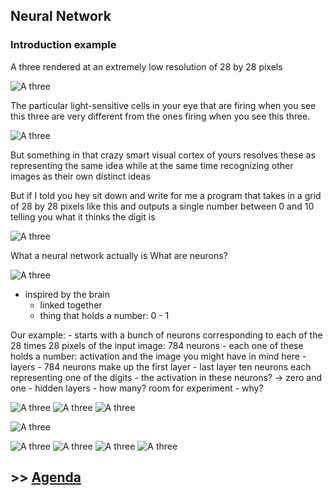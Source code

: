 ## Neural Network
### Introduction example
A three rendered at an extremely low resolution of 28 by 28 pixels

![A three](images/nn/1_three.png)

The particular light-sensitive cells in your eye that are firing when you see this three are very different from the ones firing when you see this three.

![A three](images/nn/2_hard_three.png)

But something in that crazy smart visual cortex of yours resolves these as representing the same idea while at the same time recognizing other images as their own distinct ideas

But if I told you hey sit down and write for me a program that takes in a grid of 28 by 28 pixels like this and outputs a single number between 0 and 10 telling you what it thinks the digit is

![A three](images/nn/3_pixels.png)


What a neural network actually is
What are neurons?

![A three](images/nn/4_multilayer_perceptron.png)

- inspired by the brain
    - linked together
    - thing that holds a number: 0 - 1

Our example:
    - starts with a bunch of neurons corresponding to each of the 28 times 28 pixels of the input image: 784 neurons 
        - each one of these holds a number:  activation and the image you might have in mind here
    - layers
        - 784 neurons make up the first layer
    - last layer ten neurons each representing one of the digits
        - the activation in these neurons? -> zero and one
    - hidden layers
        - how many? room for experiment 
        - why?

![A three](images/nn/5_hidden_layers.png)
![A three](images/nn/6_pieces.png)
![A three](images/nn/7_activation.png)



![A three](images/nn/8_activation.png)



![A three](images/nn/9_formual.png)
![A three](images/nn/10_sigmoid.png)
![A three](images/nn/11_sigmoid.png)
![A three](images/nn/12_sigmoid.png)


## >> [Agenda](agenda_.md)